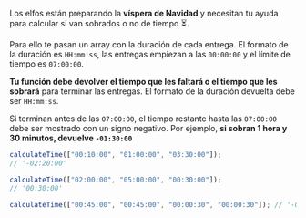 Los elfos están preparando la **víspera de Navidad** y necesitan tu ayuda para calcular si van sobrados o no de tiempo ⏳.

Para ello te pasan un array con la duración de cada entrega. El formato de la duración es `HH:mm:ss`, las entregas empiezan a las `00:00:00` y el límite de tiempo es `07:00:00`.

**Tu función debe devolver el tiempo que les faltará o el tiempo que les sobrará** para terminar las entregas. El formato de la duración devuelta debe ser `HH:mm:ss`.

Si terminan antes de las `07:00:00`, el tiempo restante hasta las `07:00:00` debe ser mostrado con un signo negativo. Por ejemplo, **si sobran 1 hora y 30 minutos, devuelve `-01:30:00`**

```javascript
calculateTime(["00:10:00", "01:00:00", "03:30:00"]);
// '-02:20:00'

calculateTime(["02:00:00", "05:00:00", "00:30:00"]);
// '00:30:00'

calculateTime(["00:45:00", "00:45:00", "00:00:30", "00:00:30"]); // '-05:29:00'
```
